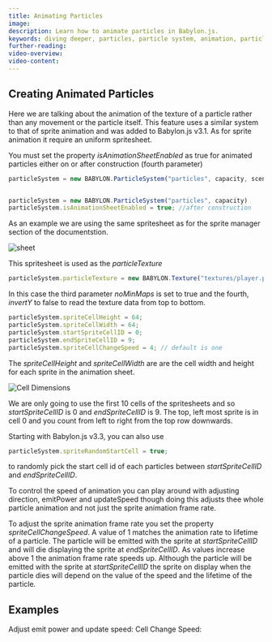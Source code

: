 ```yaml
---
title: Animating Particles
image: 
description: Learn how to animate particles in Babylon.js.
keywords: diving deeper, particles, particle system, animation, particle animation
further-reading:
video-overview:
video-content:
---
```


## Creating Animated Particles
Here we are talking about the animation of the texture of a particle rather than any movement or the particle itself. This feature uses a similar system to that of sprite animation and was added to Babylon.js v3.1. As for sprite animation it require an uniform spritesheet.


You must set the property *isAnimationSheetEnabled* as true for animated particles either on or after construction (fourth parameter)

```javascript
particleSystem = new BABYLON.ParticleSystem("particles", capacity, scene, null, true); // on construction


particleSystem = new BABYLON.ParticleSystem("particles", capacity)
particleSystem.isAnimationSheetEnabled = true; //after construction
```

As an example we are using the same spritesheet as for the sprite manager section of the documentstion.

![sheet](/img/how_to/sprites/08-2.png)

This spritesheet is used as the *particleTexture* 

```javascript
particleSystem.particleTexture = new BABYLON.Texture("textures/player.png", scene, true, false);
```

In this case the third parameter *noMinMaps* is set to true and the fourth, *invertY* to false to read the texture data from top to bottom.

```javascript
particleSystem.spriteCellHeight = 64;
particleSystem.spriteCellWidth = 64;
particleSystem.startSpriteCellID = 0;
particleSystem.endSpriteCellID = 9;
particleSystem.spriteCellChangeSpeed = 4; // default is one
```

The *spriteCellHeight* and *spriteCellWidth* are are the cell width and height for each sprite in the animation sheet. 

![Cell Dimensions](/img/how_to/sprites/08-1.png)

We are only going to use the first 10 cells of the spritesheets and so *startSpriteCellID* is 0 and *endSpriteCellID* is 9. The top, left most sprite is in cell 0 and you count from left to right from the top row downwards.

Starting with Babylon.js v3.3, you can also use

```javascript
particleSystem.spriteRandomStartCell = true;
```
to randomly pick the start cell id of each particles between *startSpriteCellID* and *endSpriteCellID*.

To control the speed of animation you can play around with adjusting direction, emitPower and updateSpeed though doing this adjusts thee whole particle animation and not just the sprite animation frame rate. 

To adjust the sprite animation frame rate you set the property *spriteCellChangeSpeed*. A value of 1 matches the animation rate to lifetime of a particle. The particle will be emitted with the sprite at *startSpriteCellID* and will die displaying the sprite at *endSpriteCellID*. As values increase above 1 the animation frame rate speeds up. Although the particle will be emitted with the sprite at *startSpriteCellID* the sprite on display when the particle dies will depend on the value of the speed and the lifetime of the particle.

## Examples
Adjust emit power and update speed: <Playground id="#0K3AQ2#47" title="Adjust Emit Power And Update Speed" description="Simple example of adjusting emit power and update speed."/>
Cell Change Speed: <Playground id="#0K3AQ2#48" title="Cell Change Speed" description="Simple example of adjusting the cell change speed."/>